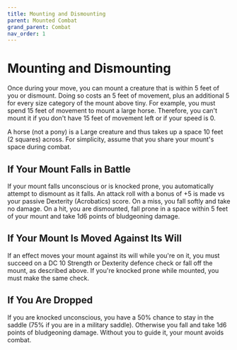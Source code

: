 ```yaml
---
title: Mounting and Dismounting
parent: Mounted Combat
grand_parent: Combat
nav_order: 1
---
```


# Mounting and Dismounting
Once during your move, you can mount a creature that is within 5 feet of you or dismount. Doing so costs an 5 feet of movement, plus an additional 5 for every size category of the mount above tiny. For example, you must spend 15 feet of movement to mount a large horse. Therefore, you can't mount it if you don't have 15 feet of movement left or if your speed is 0.

A horse (not a pony) is a Large creature and thus takes up a space 10 feet (2 squares) across. For simplicity, assume that you share your mount's space during combat.

## If Your Mount Falls in Battle
If your mount falls unconscious or is knocked prone, you automatically attempt to dismount as it falls. An attack roll with a bonus of +5 is made vs your passive Dexterity (Acrobatics) score. On a miss, you fall softly and take no damage. On a hit, you are dismounted, fall prone in a space within 5 feet of your mount and take 1d6 points of bludgeoning damage.

## If Your Mount Is Moved Against Its Will
If an effect moves your mount against its will while you're on it, you must succeed on a DC 10 Strength or Dexterity defence check or fall off the mount, as described above. If you're knocked prone while mounted, you must make the same check.

## If You Are Dropped
If you are knocked unconscious, you have a 50% chance to stay in the saddle (75% if you are in a military saddle). Otherwise you fall and take 1d6 points of bludgeoning damage. Without you to guide it, your mount avoids combat.
